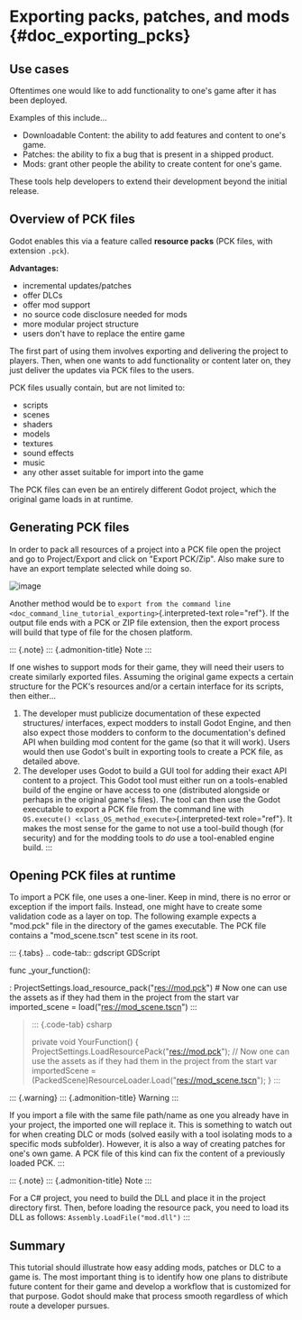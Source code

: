 Exporting packs, patches, and mods {#doc_exporting_pcks}
==================================

Use cases
---------

Oftentimes one would like to add functionality to one\'s game after it
has been deployed.

Examples of this include\...

-   Downloadable Content: the ability to add features and content to
    one\'s game.
-   Patches: the ability to fix a bug that is present in a shipped
    product.
-   Mods: grant other people the ability to create content for one\'s
    game.

These tools help developers to extend their development beyond the
initial release.

Overview of PCK files
---------------------

Godot enables this via a feature called **resource packs** (PCK files,
with extension `.pck`).

**Advantages:**

-   incremental updates/patches
-   offer DLCs
-   offer mod support
-   no source code disclosure needed for mods
-   more modular project structure
-   users don't have to replace the entire game

The first part of using them involves exporting and delivering the
project to players. Then, when one wants to add functionality or content
later on, they just deliver the updates via PCK files to the users.

PCK files usually contain, but are not limited to:

-   scripts
-   scenes
-   shaders
-   models
-   textures
-   sound effects
-   music
-   any other asset suitable for import into the game

The PCK files can even be an entirely different Godot project, which the
original game loads in at runtime.

Generating PCK files
--------------------

In order to pack all resources of a project into a PCK file open the
project and go to Project/Export and click on "Export PCK/Zip". Also
make sure to have an export template selected while doing so.

![image](img/export_pck.png)

Another method would be to
`export from the command line <doc_command_line_tutorial_exporting>`{.interpreted-text
role="ref"}. If the output file ends with a PCK or ZIP file extension,
then the export process will build that type of file for the chosen
platform.

::: {.note}
::: {.admonition-title}
Note
:::

If one wishes to support mods for their game, they will need their users
to create similarly exported files. Assuming the original game expects a
certain structure for the PCK\'s resources and/or a certain interface
for its scripts, then either\...

1.  The developer must publicize documentation of these expected
    structures/ interfaces, expect modders to install Godot Engine, and
    then also expect those modders to conform to the documentation\'s
    defined API when building mod content for the game (so that it will
    work). Users would then use Godot\'s built in exporting tools to
    create a PCK file, as detailed above.
2.  The developer uses Godot to build a GUI tool for adding their exact
    API content to a project. This Godot tool must either run on a
    tools-enabled build of the engine or have access to one (distributed
    alongside or perhaps in the original game\'s files). The tool can
    then use the Godot executable to export a PCK file from the command
    line with `OS.execute() <class_OS_method_execute>`{.interpreted-text
    role="ref"}. It makes the most sense for the game to not use a
    tool-build though (for security) and for the modding tools to *do*
    use a tool-enabled engine build.
:::

Opening PCK files at runtime
----------------------------

To import a PCK file, one uses a one-liner. Keep in mind, there is no
error or exception if the import fails. Instead, one might have to
create some validation code as a layer on top. The following example
expects a "mod.pck" file in the directory of the games executable. The
PCK file contains a "mod\_scene.tscn" test scene in its root.

::: {.tabs}
.. code-tab:: gdscript GDScript

func \_your\_function():

:   ProjectSettings.load\_resource\_pack(\"<res://mod.pck>\") \# Now one
    can use the assets as if they had them in the project from the start
    var imported\_scene = load(\"<res://mod_scene.tscn>\")
:::

> ::: {.code-tab}
> csharp
>
> private void YourFunction() {
> ProjectSettings.LoadResourcePack(\"<res://mod.pck>\"); // Now one can
> use the assets as if they had them in the project from the start var
> importedScene =
> (PackedScene)ResourceLoader.Load(\"<res://mod_scene.tscn>\"); }
> :::

::: {.warning}
::: {.admonition-title}
Warning
:::

If you import a file with the same file path/name as one you already
have in your project, the imported one will replace it. This is
something to watch out for when creating DLC or mods (solved easily with
a tool isolating mods to a specific mods subfolder). However, it is also
a way of creating patches for one\'s own game. A PCK file of this kind
can fix the content of a previously loaded PCK.
:::

::: {.note}
::: {.admonition-title}
Note
:::

For a C\# project, you need to build the DLL and place it in the project
directory first. Then, before loading the resource pack, you need to
load its DLL as follows: `Assembly.LoadFile("mod.dll")`
:::

Summary
-------

This tutorial should illustrate how easy adding mods, patches or DLC to
a game is. The most important thing is to identify how one plans to
distribute future content for their game and develop a workflow that is
customized for that purpose. Godot should make that process smooth
regardless of which route a developer pursues.
